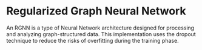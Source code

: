 # Regularized Graph Neural Network
An RGNN is a type of Neural Network architecture designed for processing and analyzing graph-structured data. This implementation uses the dropout technique to reduce the risks of overfitting during the training phase.

